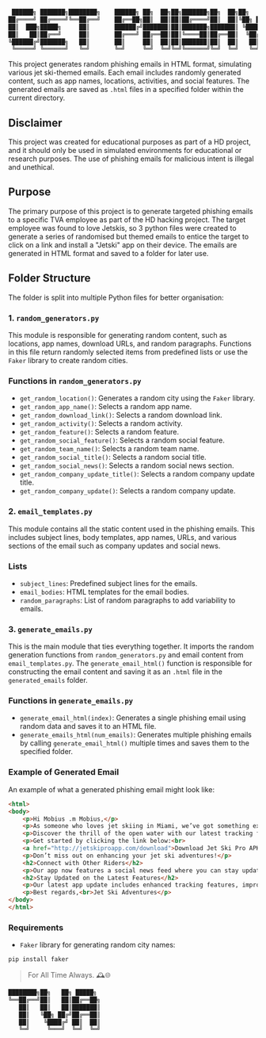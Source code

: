 ```bash
 ██████╗ ███████╗████████╗    ██████╗ ██╗  ██╗██╗███████╗██╗  ██╗██╗   ██╗
██╔════╝ ██╔════╝╚══██╔══╝    ██╔══██╗██║  ██║██║██╔════╝██║  ██║╚██╗ ██╔╝
██║  ███╗█████╗     ██║       ██████╔╝███████║██║███████╗███████║ ╚████╔╝ 
██║   ██║██╔══╝     ██║       ██╔═══╝ ██╔══██║██║╚════██║██╔══██║  ╚██╔╝  
╚██████╔╝███████╗   ██║       ██║     ██║  ██║██║███████║██║  ██║   ██║   
 ╚═════╝ ╚══════╝   ╚═╝       ╚═╝     ╚═╝  ╚═╝╚═╝╚══════╝╚═╝  ╚═╝   ╚═╝   
```

This project generates random phishing emails in HTML format, simulating various jet ski-themed emails. Each email includes randomly generated content, such as app names, locations, activities, and social features. The generated emails are saved as `.html` files in a specified folder within the current directory.

## Disclaimer

This project was created for educational purposes as part of a HD project, and it should only be used in simulated environments for educational or research purposes. The use of phishing emails for malicious intent is illegal and unethical.

## Purpose

The primary purpose of this project is to generate targeted phishing emails to a specific TVA employee as part of the HD hacking project. The target employee was found to love Jetskis, so 3 python files were created to generate a series of randomised but themed emails to entice the target to click on a link and install a "Jetski" app on their device. The emails are generated in HTML format and saved to a folder for later use.

## Folder Structure

The folder is split into multiple Python files for better organisation:

### 1. `random_generators.py`

This module is responsible for generating random content, such as locations, app names, download URLs, and random paragraphs. Functions in this file return randomly selected items from predefined lists or use the `Faker` library to create random cities.

### Functions in `random_generators.py`

- `get_random_location()`: Generates a random city using the `Faker` library.
- `get_random_app_name()`: Selects a random app name.
- `get_random_download_link()`: Selects a random download link.
- `get_random_activity()`: Selects a random activity.
- `get_random_feature()`: Selects a random feature.
- `get_random_social_feature()`: Selects a random social feature.
- `get_random_team_name()`: Selects a random team name.
- `get_random_social_title()`: Selects a random social title.
- `get_random_social_news()`: Selects a random social news section.
- `get_random_company_update_title()`: Selects a random company update title.
- `get_random_company_update()`: Selects a random company update.

### 2. `email_templates.py`

This module contains all the static content used in the phishing emails. This includes subject lines, body templates, app names, URLs, and various sections of the email such as company updates and social news.

### Lists

- `subject_lines`: Predefined subject lines for the emails.
- `email_bodies`: HTML templates for the email bodies.
- `random_paragraphs`: List of random paragraphs to add variability to emails.

### 3. `generate_emails.py`

This is the main module that ties everything together. It imports the random generation functions from `random_generators.py` and email content from `email_templates.py`. The `generate_email_html()` function is responsible for constructing the email content and saving it as an `.html` file in the `generated_emails` folder.

### Functions in `generate_emails.py`

- `generate_email_html(index)`: Generates a single phishing email using random data and saves it to an HTML file.
- `generate_emails_html(num_emails)`: Generates multiple phishing emails by calling `generate_email_html()` multiple times and saves them to the specified folder.

### Example of Generated Email

An example of what a generated phishing email might look like:

```html
<html>
<body>
    <p>Hi Mobius .m Mobius,</p>
    <p>As someone who loves jet skiing in Miami, we’ve got something exciting for you! Our new app, <strong>Jet Ski Pro</strong>, helps you track your next adventure, get real-time weather forecasts, and connect with other jet ski enthusiasts worldwide.</p>
    <p>Discover the thrill of the open water with our latest tracking features. Whether you're a pro or just starting, this app will elevate your experience!</p>
    <p>Get started by clicking the link below:<br>
    <a href="http://jetskiproapp.com/download">Download Jet Ski Pro APK</a></p>
    <p>Don’t miss out on enhancing your jet ski adventures!</p>
    <h2>Connect with Other Riders</h2>
    <p>Our app now features a social news feed where you can stay updated on the latest trends in the jet ski community. Don't miss out on the fun!</p>
    <h2>Stay Updated on the Latest Features</h2>
    <p>Our latest app update includes enhanced tracking features, improved weather forecasts, and a brand-new social news feed. Download now to experience the difference!</p>
    <p>Best regards,<br>Jet Ski Adventures</p>
</body>
</html>
```

### Requirements

- `Faker` library for generating random city names:

```bash
pip install faker
```

> For All Time Always. 🕰️🌐

```bash
████████╗██╗   ██╗ █████╗ 
╚══██╔══╝██║   ██║██╔══██╗
   ██║   ██║   ██║███████║
   ██║   ╚██╗ ██╔╝██╔══██║
   ██║    ╚████╔╝ ██║  ██║
   ╚═╝     ╚═══╝  ╚═╝  ╚═╝
```
